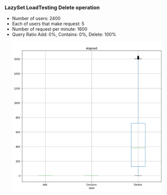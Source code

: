 ### LazySet LoadTesting Delete operation
- Number of users: 2400
- Each of users that make request: 5
- Number of request per minute: 1600
- Query Ratio Add: 0%, Contains: 0%, Delete: 100% <br><br>
![Delete.png](Delete.png "Delete operation")